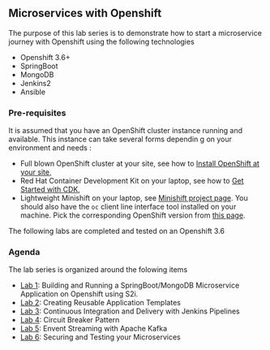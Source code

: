 ## Microservices with Openshift 

The purpose of this lab series is to demonstrate how to start a microservice journey with Openshift using the following technologies
* Openshift 3.6+
* SpringBoot
* MongoDB
* Jenkins2
* Ansible 

### Pre-requisites

 It is assumed that you have an OpenShift cluster instance running and available. This instance can take several forms dependin    g on your environment and needs :
 * Full blown OpenShift cluster at your site, see how to [Install OpenShift at your site](https://docs.openshift.com/container-platform/3.6/install_config/index.html), 
 * Red Hat Container Development Kit on your laptop, see how to [Get Started with CDK](http://developers.redhat.com/products/cdk/get-started/),
  * Lightweight Minishift on your laptop, see [Minishift project page](https://github.com/minishift/minishift).
 You should also have the `oc` client line interface tool installed on your machine. Pick the corresponding OpenShift version from [this     page](https://github.com/openshift/origin/releases).
 
The following labs are completed and tested on an Openshift 3.6

### Agenda

The lab series is organized around the folowing items

* [Lab 1](./lab1/): Building and Running  a SpringBoot/MongoDB Microservice Application on Openshift using S2i.
* [Lab 2](./lab2/): Creating Reusable Application Templates
* [Lab 3](./lab3/): Continuous Integration and Delivery with Jenkins Pipelines
* [Lab 4](./lab4/): Circuit Breaker Pattern 
* [Lab 5](./lab5/): Envent Streaming  with  Apache Kafka
* [Lab 6](./lab6/): Securing and Testing your Microservices

